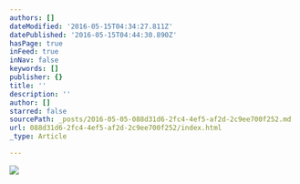 ```yaml
---
authors: []
dateModified: '2016-05-15T04:34:27.811Z'
datePublished: '2016-05-15T04:44:30.890Z'
hasPage: true
inFeed: true
inNav: false
keywords: []
publisher: {}
title: ''
description: ''
author: []
starred: false
sourcePath: _posts/2016-05-05-088d31d6-2fc4-4ef5-af2d-2c9ee700f252.md
url: 088d31d6-2fc4-4ef5-af2d-2c9ee700f252/index.html
_type: Article

---
```

![](https://the-grid-user-content.s3-us-west-2.amazonaws.com/db3b54ea-aac9-423c-b6ca-0a8082f33a56.jpg)